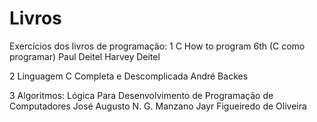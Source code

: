 # Livros
 Exercícios dos livros de programação:
  1 C How to program 6th (C como programar)
      Paul Deitel
      Harvey Deitel
    
  2 Linguagem C Completa e Descomplicada
      André Backes
      
  3 Algoritmos: Lógica Para Desenvolvimento de Programação de Computadores
      José Augusto N. G. Manzano
      Jayr Figueiredo de Oliveira
